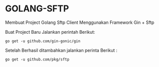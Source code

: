 # GOLANG-SFTP
Membuat Project Golang Sftp Client Menggunakan Framework Gin + Sftp

Buat Project Baru Jalankan perintah Berikut:
```
go get -u github.com/gin-gonic/gin

```
Setelah Berhasil ditambahkan jalankan perinta Berikut :

```
go get -u github.com/pkg/sftp

```
